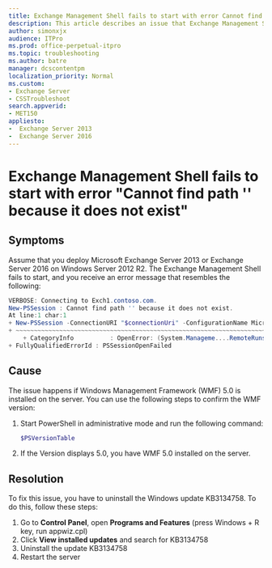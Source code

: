 ```yaml
---
title: Exchange Management Shell fails to start with error Cannot find path because it does not exist
description: This article describes an issue that Exchange Management Shell fails to start with error "Cannot find path because it does not exist"
author: simonxjx
audience: ITPro
ms.prod: office-perpetual-itpro
ms.topic: troubleshooting
ms.author: batre
manager: dcscontentpm
localization_priority: Normal
ms.custom: 
- Exchange Server
- CSSTroubleshoot
search.appverid: 
- MET150
appliesto:
-  Exchange Server 2013
-  Exchange Server 2016
---
```


# Exchange Management Shell fails to start with error "Cannot find path '' because it does not exist"

## Symptoms

Assume that you deploy Microsoft Exchange Server 2013 or Exchange Server 2016 on Windows Server 2012 R2. The Exchange Management Shell fails to start, and you receive an error message that resembles the following:

```powershell
VERBOSE: Connecting to Exch1.contoso.com.
New-PSSession : Cannot find path '' because it does not exist.
At line:1 char:1
+ New-PSSession -ConnectionURI "$connectionUri" -ConfigurationName Micr ...
+ ~~~~~~~~~~~~~~~~~~~~~~~~~~~~~~~~~~~~~~~~~~~~~~~~~~~~~~~~~~~~~~~~~~~~~
    + CategoryInfo          : OpenError: (System.Manageme....RemoteRunspace:RemoteRunspace) [New-PSSession], RemoteException
+ FullyQualifiedErrorId : PSSessionOpenFailed
```

## Cause

The issue happens if Windows Management Framework (WMF) 5.0 is installed on the server. You can use the following steps to confirm the WMF version:

1. Start PowerShell in administrative mode and run the following command:

    ```powershell
    $PSVersionTable
    ```

2. If the Version displays 5.0, you have WMF 5.0 installed on the server.

## Resolution

To fix this issue, you have to uninstall the Windows update KB3134758. To do this, follow these steps:

1. Go to **Control Panel**, open **Programs and Features** (press Windows + R key, run appwiz.cpl)
2. Click **View installed updates** and search for KB3134758
3. Uninstall the update KB3134758
4. Restart the server
